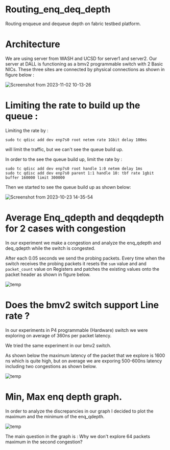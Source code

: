 # Routing_enq_deq_depth

Routing enqueue and dequeue depth on fabric testbed platform. 

# Architecture 

We are using server from WASH and UCSD for server1 and server2. 
Our server at DALL is functioning as a bmv2 programmable switch with 2 Basic NICs. These three sites are connected by physical connections as shown in figure below : 

![Screenshot from 2023-11-02 10-13-26](https://github.com/nagmat1/Routing_enq_deq_depth/assets/51871069/4c91d231-6d49-49e2-857f-6b52574afb82)


# Limiting the rate to build up the queue : 

Limiting the rate by : 

```
sudo tc qdisc add dev enp7s0 root netem rate 1Gbit delay 100ms
```

will limit the traffic, but we can't see the queue build up. 

In order to the see the queue build up, limit the rate by  : 

```
sudo tc qdisc add dev enp7s0 root handle 1:0 netem delay 1ms
sudo tc qdisc add dev enp7s0 parent 1:1 handle 10: tbf rate 1gbit buffer 160000 limit 300000
```

Then we started to see the queue build up as shown below: 

![Screenshot from 2023-10-23 14-35-54](https://github.com/nagmat1/Routing_enq_deq_depth/assets/51871069/ec4be6cb-f206-429a-b687-743d4fd15e22)

# Average Enq_qdepth and deqqdepth for 2 cases with congestion 

In our experiment we make a congestion and analyze the enq_qdepth and deq_qdepth while the switch is congested. 

After each 0.05 seconds we send the probing packets. Every time when the switch receives the probing packets it resets the ```sum``` value and and ```packet_count``` value on Registers and patches the existing values onto the packet header as shown in figure below.   

![temp](https://github.com/nagmat1/Routing_enq_deq_depth/assets/51871069/c3ee42c4-296a-47d1-b0ba-3f544764020c)

# Does the bmv2 switch support Line rate ? 

In our experiments in P4 programmable (Hardware) switch we were exploring on average of 360ns per packet latency. 

We tried the same experiment in our bmv2 switch. 

As shown below the maximum latency of the packet that we explore is 1600 ns which is quite high, but on average we are exporing 500-600ns latency including two congestions as shown below. 


![temp](https://github.com/nagmat1/Routing_enq_deq_depth/assets/51871069/5fb7e590-a376-4538-afd0-a52fa5a75f9c)

# Min, Max enq depth graph. 

In order to analyze the discrepancies in our graph I decided to plot the maximum and the minimum of the enq_qdepth. 

![temp](https://github.com/nagmat1/Routing_enq_deq_depth/assets/51871069/de41d948-b80e-40a9-8ff6-5a92ca016d57)

The main question in the graph is : Why we don't explore 64 packets maximum in the second congestion? 
